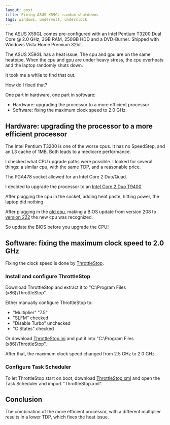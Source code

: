 ```yaml
---
layout: post
title: Fixing ASUS X59GL random shutdowns
tags: windows, undervolt, underclock
---
```


The ASUS X59GL comes pre-configured with an Intel Pentium T3200 Dual Core @ 2.0 GHz, 3GB RAM, 250GB HDD and a DVD-Burner. Shipped with Windows Vista Home Premium 32bit.

The ASUS X59GL has a heat issue. The cpu and gpu are on the same heatpipe. When the cpu and gpu are under heavy stress, the cpu overheats and the laptop randomly shuts down.

It took me a while to find that out.

How do I fixed that?

One part in hardware, one part in software:

- Hardware: upgrading the processor to a more efficient processor
- Software: fixing the maximum clock speed to 2.0 GHz

## Hardware: upgrading the processor to a more efficient processor

The Intel Pentium T3200 is one of the worse cpus. It has no SpeedStep, and an L3 cache of 1MB. Both leads to a mediocre performance.

I checked what CPU upgrade paths were possible. I looked for several things: a similar cpu, with the same TDP, and a reasonable price.

The PGA478 socket allowed for an Intel Core 2 Duo/Quad.

I decided to upgrade the processor to an [Intel Core 2 Duo T9400](http://www.cpu-world.com/sspec/SL/SLGEK.html).

After plugging the cpu in the socket, adding heat paste, hitting power, the laptop did nothing.

After plugging in the [old cpu](http://www.cpu-world.com/sspec/SL/SLAVG.html), making a BIOS update from version 208 to [version 222](https://dlcdnets.asus.com/pub/ASUS/nb/F5GL/F5GLAS222.zip) the new cpu was recognized.

So update the BIOS before you upgrade the CPU!

## Software: fixing the maximum clock speed to 2.0 GHz

Fixing the clock speed is done by [ThrottleStop](https://www.techpowerup.com/download/techpowerup-throttlestop/).

### Install and configure ThrottleStop

Download ThrottleStop and extract it to "C:\Program Files (x86)\ThrottleStop".

Either manually configure ThrottleStop to:

* "Multiplier" "7.5"
* "SLFM" checked
* "Disable Turbo" unchecked
* "C States" checked

Or download [ThrottleStop.ini](https://github.com/ikem-krueger/ikem-krueger.github.io/raw/master/_files/ThrottleStop/ThrottleStop.ini) and put it into "C:\Program Files (x86)\ThrottleStop".

After that, the maximum clock speed changed from 2.5 GHz to 2.0 GHz.

### Configure Task Scheduler

To let ThrottleStop start on boot, download [ThrottleStop.xml](https://github.com/ikem-krueger/ikem-krueger.github.io/raw/master/_files/ThrottleStop/ThrottleStop.xml) and open the Task Scheduler and import "ThrottleStop.xml".

## Conclusion

The combination of the more efficient processor, with a different multiplier results in a lower TDP, which fixes the heat issue.

